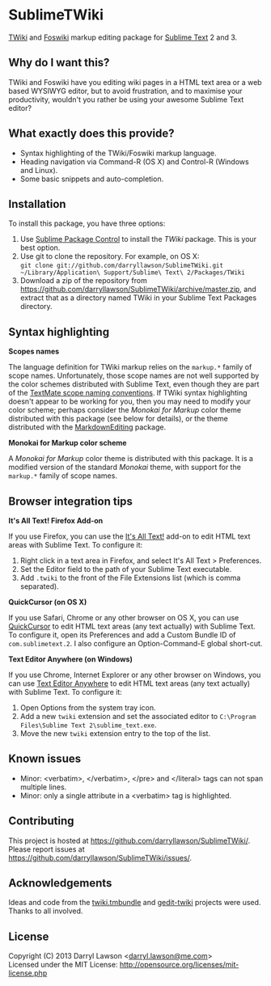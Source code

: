 # SublimeTWiki

[TWiki](http://twiki.org/) and [Foswiki](http://foswiki.org/) markup editing package for [Sublime Text](http://sublimetext.com/) 2 and 3.

## Why do I want this?

TWiki and Foswiki have you editing wiki pages in a HTML text area or a web based WYSIWYG editor, but to avoid frustration, and to maximise your productivity, wouldn't you rather be using your awesome Sublime Text editor?

## What exactly does this provide?

- Syntax highlighting of the TWiki/Foswiki markup language.
- Heading navigation via Command-R (OS X) and Control-R (Windows and Linux).
- Some basic snippets and auto-completion.

## Installation

To install this package, you have three options:

1. Use [Sublime Package Control](http://wbond.net/sublime_packages/package_control) to install the *TWiki* package. This is your best option.
2. Use git to clone the repository. For example, on OS X: <br> `git clone git://github.com/darryllawson/SublimeTWiki.git ~/Library/Application\ Support/Sublime\ Text\ 2/Packages/TWiki`
3. Download a zip of the repository from https://github.com/darryllawson/SublimeTWiki/archive/master.zip, and extract that as a directory named TWiki in your Sublime Text Packages directory.

## Syntax highlighting

**Scopes names**

The language definition for TWiki markup relies on the `markup.*` family of scope names. Unfortunately, those scope names are not well supported by the color schemes distributed with Sublime Text, even though they are part of the [TextMate scope naming conventions](http://manual.macromates.com/en/language_grammars#naming_conventions.html). If TWiki syntax highlighting doesn't appear to be working for you, then you may need to modify your color scheme; perhaps consider the _Monokai for Markup_ color theme distributed with this package (see below for details), or the theme distributed with the [MarkdownEditing](https://github.com/ttscoff/MarkdownEditing) package.

**Monokai for Markup color scheme**

A _Monokai for Markup_ color theme is distributed with this package. It is a modified version of the standard _Monokai_ theme, with support for the `markup.*` family of scope names.

## Browser integration tips

**It's All Text! Firefox Add-on**

If you use Firefox, you can use the [It's All Text!](https://addons.mozilla.org/en-US/firefox/addon/its-all-text/) add-on to edit HTML text areas with Sublime Text. To configure it:

1. Right click in a text area in Firefox, and select It's All Text > Preferences.
2. Set the Editor field to the path of your Sublime Text executable.
3. Add `.twiki` to the front of the File Extensions list (which is comma separated).

**QuickCursor (on OS X)**

If you use Safari, Chrome or any other browser on OS X, you can use [QuickCursor](http://www.hogbaysoftware.com/products/quickcursor) to edit HTML text areas (any text actually) with Sublime Text. To configure it, open its Preferences and add a Custom Bundle ID of `com.sublimetext.2`. I also configure an Option-Command-E global short-cut.

**Text Editor Anywhere (on Windows)**

If you use Chrome, Internet Explorer or any other browser on Windows, you can use [Text Editor Anywhere](http://www.listary.com/text-editor-anywhere) to edit HTML text areas (any text actually) with Sublime Text. To configure it:

1. Open Options from the system tray icon.
2. Add a new `twiki` extension and set the associated editor to `C:\Program Files\Sublime Text 2\sublime_text.exe`.
3. Move the new `twiki` extension entry to the top of the list.

## Known issues

- Minor: &lt;verbatim&gt;, &lt;/verbatim&gt;, &lt;/pre&gt; and &lt;/literal&gt; tags can not span multiple lines.
- Minor: only a single attribute in a &lt;verbatim&gt; tag is highlighted.

## Contributing

This project is hosted at https://github.com/darryllawson/SublimeTWiki/.
Please report issues at https://github.com/darryllawson/SublimeTWiki/issues/.

## Acknowledgements

Ideas and code from the [twiki.tmbundle](https://github.com/textmate/twiki.tmbundle) and [gedit-twiki](https://github.com/darryllawson/gedit-twiki) projects were used. Thanks to all involved.

## License

Copyright (C) 2013 Darryl Lawson &lt;darryl.lawson@me.com&gt; <br>
Licensed under the MIT License: http://opensource.org/licenses/mit-license.php
